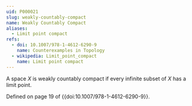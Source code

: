 ```yaml
---
uid: P000021
slug: weakly-countably-compact
name: Weakly Countably Compact
aliases:
  - Limit point compact
refs:
  - doi: 10.1007/978-1-4612-6290-9
    name: Counterexamples in Topology
  - wikipedia: Limit_point_compact
    name: Limit point compact
---
```

A space $X$ is weakly countably compact if every infinite subset of $X$ has a limit point.

Defined on page 19 of {{doi:10.1007/978-1-4612-6290-9}}.
